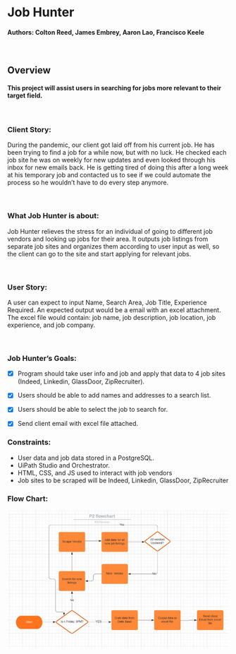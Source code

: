 # Job Hunter

<h4>Authors: Colton Reed, James Embrey, Aaron Lao, Francisco Keele</h4>
<br>

<h2>Overview</h2>
<h4>This project will assist users in searching for jobs more relevant to their target field.</h4>

<br>

### Client Story:
During the pandemic, our client got laid off from his current job. He has been trying to find a job for a while now, but with no luck. He checked each job site he was on weekly for new updates and even looked through his inbox for new emails back. He is getting tired of doing this after a long week at his temporary job and contacted us to see if we could automate the process so he wouldn’t have to do every step anymore.
<br>
<br>
<br>
### What Job Hunter is about:
Job Hunter relieves the stress for an individual of going to different job vendors and looking up jobs for their area. It outputs job listings from separate job sites and organizes them according to user input as well, so the client can go to the site and start applying for relevant jobs.
<br>
<br>
<br>
### User Story:
A user can expect to input Name, Search Area, Job Title, Experience Required. An expected output would be a email with an excel attachment. The excel file would contain: job name, job description, job location, job experience, and job company.
<br>
<br>
<br>


### Job Hunter’s Goals:
- [x] Program should take user info and job and apply that data to 4 job sites (Indeed, Linkedin, GlassDoor, ZipRecruiter).
- [x] Users should be able to add names and addresses to a search list.
- [x] Users should be able to select the job to search for.
- [x] Send client email with excel file attached.


### Constraints:
* User data and job data stored in a PostgreSQL.
* UiPath Studio and Orchestrator. 
* HTML, CSS, and JS used to interact with job vendors
* Job sites to be scraped will be Indeed, Linkedin, GlassDoor, ZipRecruiter

### Flow Chart:
![Picture2](https://github.com/210927-Reston-UiPath/Goldeneyez-P2/blob/f1356bcf5078cae63c1b8ab411db3c3ce0824065/images/Picture2.jpg)
